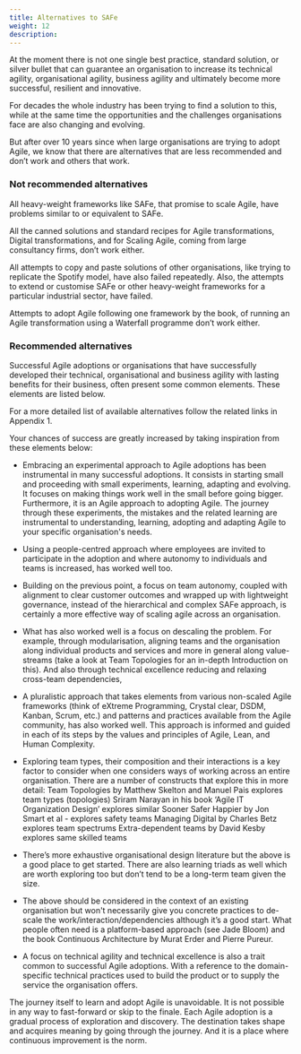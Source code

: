 ```yaml
---
title: Alternatives to SAFe
weight: 12
description:
---
```

At the moment there is not one single best practice, standard solution, or silver bullet that can guarantee an organisation to increase its technical agility, organisational agility, business agility and ultimately become more successful, resilient and innovative.

For decades the whole industry has been trying to find a solution to this, while at the same time the opportunities and the challenges organisations face are also changing and evolving.

But after over 10 years since when large organisations are trying to adopt Agile, we know that there are alternatives that are less recommended and don’t work and others that work.


### Not recommended alternatives

All heavy-weight frameworks like SAFe, that promise to scale Agile, have problems similar to or equivalent to SAFe.

All the canned solutions and standard recipes for Agile transformations, Digital transformations, and for Scaling Agile, coming from large consultancy firms, don’t work either.

All attempts to copy and paste solutions of other organisations, like trying to replicate the Spotify model, have also failed repeatedly.
Also, the attempts to extend or customise SAFe or other heavy-weight frameworks for a particular industrial sector, have failed.

Attempts to adopt Agile following one framework by the book, of running an Agile transformation using a Waterfall programme don’t work either. 

### Recommended alternatives

Successful Agile adoptions or organisations that have successfully developed their technical, organisational and business agility with lasting benefits for their business, often present some common elements. These elements are listed below. 

For a more detailed list of available alternatives follow the related links in Appendix 1.

Your chances of success are greatly increased by taking inspiration from these elements below:

- Embracing an experimental approach to Agile adoptions has been instrumental in many successful adoptions. It consists in starting small and proceeding with small experiments, learning, adapting and evolving. It focuses on making things work well in the small before going bigger. Furthermore, it is an Agile approach to adopting Agile. The journey through these experiments, the mistakes and the related learning are instrumental to understanding, learning, adopting and adapting Agile to your specific organisation's needs.

- Using a people-centred approach where employees are invited to participate in the adoption and where autonomy to individuals and teams is increased, has worked well too.

- Building on the previous point, ​​a focus on team autonomy, coupled with alignment to clear customer outcomes and wrapped up with lightweight governance, instead of the hierarchical and complex SAFe approach, is certainly a more effective way of scaling agile across an organisation.

- What has also worked well is a focus on descaling the problem. For example, through modularisation, aligning teams and the organisation along individual products and services and more in general along value-streams (take a look at Team Topologies for an in-depth Introduction on this). And also through technical excellence reducing and relaxing cross-team dependencies, 

- A pluralistic approach that takes elements from various non-scaled Agile frameworks (think of eXtreme Programming, Crystal clear, DSDM, Kanban, Scrum, etc.) and patterns and practices available from the Agile community, has also worked well.
This approach is informed and guided in each of its steps by the values and principles of Agile, Lean, and Human Complexity.

- Exploring team types, their composition and their interactions is a key factor to consider when one considers ways of working across an entire organisation. There are a number of constructs that explore this in more detail:
Team Topologies by Matthew Skelton and Manuel Pais explores team types (topologies)
Sriram Narayan in his book ‘Agile IT Organization Design’ explores similar
Sooner Safer Happier by Jon Smart et al - explores safety teams
Managing Digital by Charles Betz explores team spectrums 
Extra-dependent teams by David Kesby explores same skilled teams

- There’s more exhaustive organisational design literature but the above is a good place to get started. There are also learning triads as well which are worth exploring too but don’t tend to be a long-term team given the size. 

- The above should be considered in the context of an existing organisation but won't necessarily give you concrete practices to de-scale the work/interaction/dependencies although it’s a good start. What people often need is a platform-based approach (see Jade Bloom) and the book Continuous Architecture by Murat Erder and Pierre Pureur. 

- A focus on technical agility and technical excellence is also a trait common to successful Agile adoptions. With a reference to the domain-specific technical practices used to build the product or to supply the service the organisation offers.

The journey itself to learn and adopt Agile is unavoidable. It is not possible in any way to fast-forward or skip to the finale. Each Agile adoption is a gradual process of exploration and discovery. The destination takes shape and acquires meaning by going through the journey. And it is a place where continuous improvement is the norm.
